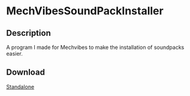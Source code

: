 # MechVibesSoundPackInstaller
## Description
A program I made for Mechvibes to make the installation of soundpacks easier.

## Download
[Standalone](https://github.com/Lexz-08/MechVibesSoundPackInstaller/releases/download/soundpack-installer/SoundPackInstaller.zip)
